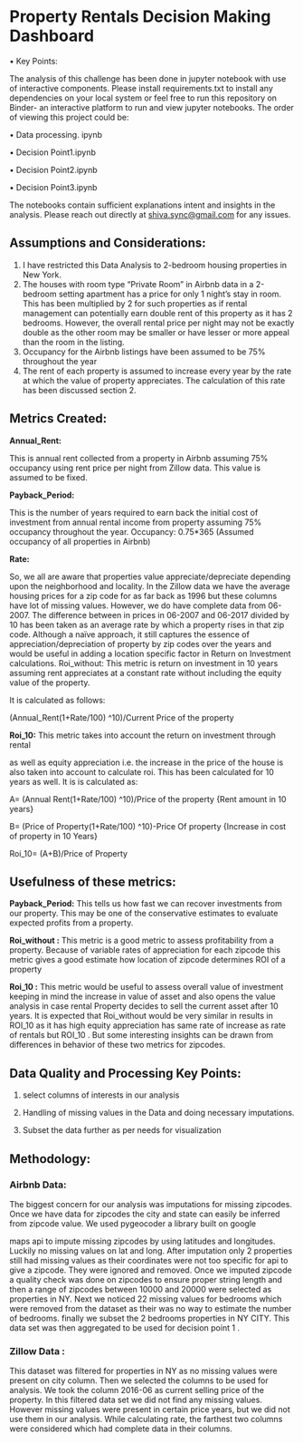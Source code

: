 # Property Rentals Decision Making Dashboard 




• Key Points:

The analysis of this challenge has been done in jupyter notebook with use of interactive components. Please install requirements.txt to install any dependencies on your local system or feel free to run this repository on Binder- an interactive platform to run and view jupyter notebooks.
The order of viewing this project could be:

• Data processing. ipynb

• Decision Point1.ipynb

• Decision Point2.ipynb

• Decision Point3.ipynb

The notebooks contain sufficient explanations intent and insights in the analysis. 
Please reach out directly at shiva.sync@gmail.com for any issues.

## Assumptions and Considerations:

1) I have restricted this Data Analysis to 2-bedroom housing properties in New York.
2) The houses with room type “Private Room” in Airbnb data in a 2-bedroom setting apartment has a price for only 1 night’s stay in room. This has been multiplied by 2 for such properties as if rental management can potentially earn double rent of this property as it has 2 bedrooms. However, the overall rental price per night may not be exactly double as the other room may be smaller or have lesser or more appeal than the room in the listing.
3) Occupancy for the Airbnb listings have been assumed to be 75% throughout the year
4) The rent of each property is assumed to increase every year by the rate at which the value of property appreciates. The calculation of this rate has been discussed section 2.
 

## Metrics Created:

**Annual_Rent:** 

This is annual rent collected from a property in Airbnb assuming 75% occupancy using rent price per night from Zillow data. This value is assumed to be fixed.

**Payback_Period:**

This is the number of years required to earn back the initial cost of investment from annual rental income from property assuming 75% occupancy throughout the year.
Occupancy:
0.75*365 (Assumed occupancy of all properties in Airbnb)

**Rate:**

So, we all are aware that properties value appreciate/depreciate depending upon the neighborhood and locality. In the Zillow data we have the average housing prices for a zip code for as far back as 1996 but these columns have lot of missing values. However, we do have complete data from 06-2007. The difference between in prices in 06-2007 and 06-2017 divided by 10 has been taken as an average rate by which a property rises in that zip code. Although a naïve approach, it still captures the essence of appreciation/depreciation of property by zip codes over the years and would be useful in adding a location specific factor in Return on Investment calculations.
Roi_without: This metric is return on investment in 10 years assuming rent appreciates at a constant rate without including the equity value of the property.

It is calculated as follows:

(Annual_Rent(1+Rate/100) ^10)/Current Price of the property

**Roi_10:** This metric takes into account the return on investment through rental

as well as equity appreciation i.e. the increase in the price of the house is also taken into account to calculate roi. This has been calculated for 10 years as well.
It is is calculated as:

A= (Annual Rent(1+Rate/100) ^10)/Price of the property {Rent amount in 10 years}


B= (Price of Property(1+Rate/100) ^10)-Price Of property {Increase in cost of property in 10 Years}

Roi_10= (A+B)/Price of Property

## Usefulness of these metrics:

**Payback_Period:** This tells us how fast we can recover investments from our property. This may be one of the conservative estimates to evaluate expected profits from a property.

**Roi_without :** This metric is a good metric to assess profitability from a property. Because of variable rates of appreciation for each zipcode this metric gives a good estimate how location of zipcode determines ROI of a property

**Roi_10 :** This metric would be useful to assess overall value of investment keeping in
mind the increase in value of asset and also opens the value analysis in case rental Property decides to sell the current asset after 10 years.
It is expected that Roi_without would be very similar in results in ROI_10 as it has high equity appreciation has same rate of increase as rate of rentals but ROI_10 . But some interesting insights can be drawn from differences in behavior of these two metrics for zipcodes.
## Data Quality and Processing Key Points:

1) select columns of interests in our analysis

2) Handling of missing values in the Data and doing necessary imputations.

3) Subset the data further as per needs for visualization

## Methodology: 

### Airbnb Data:

The biggest concern for our analysis was imputations for missing zipcodes. Once we have data for zipcodes the city and state can easily be inferred from zipcode value. We used pygeocoder a library built on google

maps api to impute missing zipcodes by using latitudes and longitudes. Luckily no missing values on lat and long. After imputation only 2 properties still had missing values as their coordinates were not too specific for api to give a zipcode. They were ignored and removed.
Once we imputed zipcode a quality check was done on zipcodes to ensure proper string length and then a range of zipcodes between 10000 and 20000 were selected as properties in NY.
Next we noticed 22 missing values for bedrooms which were removed from the dataset as their was no way to estimate the number of bedrooms.
finally we subset the 2 bedrooms properties in NY CITY.
This data set was then aggregated to be used for decision point 1 .

### Zillow Data :

This dataset was filtered for properties in NY as no missing values were present on city column. Then we selected the columns to be used for analysis.
We took the column 2016-06 as current selling price of the property. In this filtered data set we did not find any missing values.
However missing values were present in certain price years, but we did not use them in our analysis. While calculating rate, the farthest two columns were considered which had complete data in their columns.
